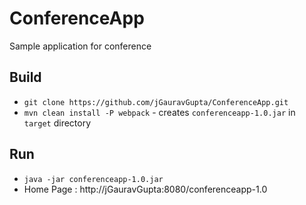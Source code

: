 # ConferenceApp

Sample application for conference


## Build

- `git clone https://github.com/jGauravGupta/ConferenceApp.git`
- `mvn clean install -P webpack` - creates `conferenceapp-1.0.jar` in `target` directory

## Run

- `java -jar conferenceapp-1.0.jar`
- Home Page : http://jGauravGupta:8080/conferenceapp-1.0